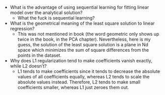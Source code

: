 - What is the advantage of using sequential learning for fitting linear model over the analytical solution?
  - What the fuck is sequential learning?
- What is the geometrical meaning of the least square solution to linear regression?
  - This was not mentioned in book (the word geometric only shows up twice in the book, in the PCA chapter). 
    Nevertheless, here is my guess, the solution of the least square solution is a plane in Nd space which minimizes 
    the sum of square differences from the points in the dataset. 
- Why does L1 regularization tend to make coefficients vanish exactly, while L2 doesn’t?
  - L1 tends to make coefficients since it tends to decrease the absolute values of all coefficients equally, 
    whereas L2 tends to scale the absolute values instead. Therefore, L2 tends to make small coefficients smaller, 
    whereas L1 just zeroes them out.
